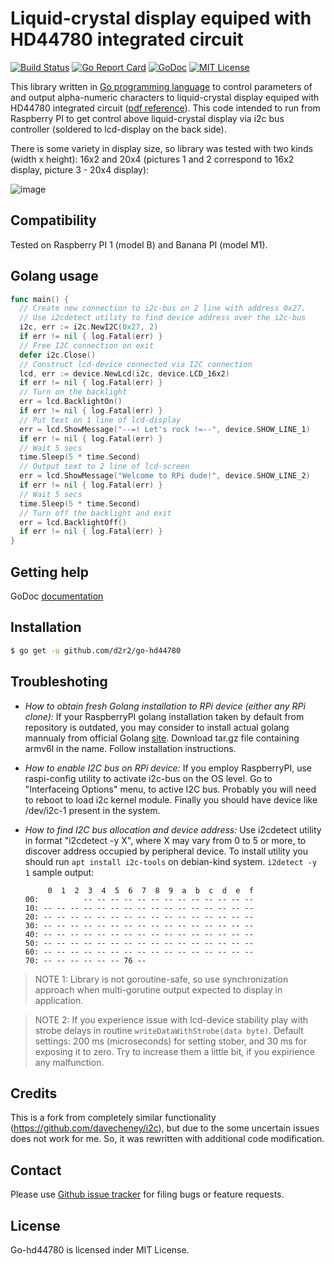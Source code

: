 Liquid-crystal display equiped with HD44780 integrated circuit
==============================================================

[![Build Status](https://travis-ci.org/d2r2/go-hd44780.svg?branch=master)](https://travis-ci.org/d2r2/go-hd44780)
[![Go Report Card](https://goreportcard.com/badge/github.com/d2r2/go-hd44780)](https://goreportcard.com/report/github.com/d2r2/go-hd44780)
[![GoDoc](https://godoc.org/github.com/d2r2/go-hd44780?status.svg)](https://godoc.org/github.com/d2r2/go-hd44780)
[![MIT License](http://img.shields.io/badge/License-MIT-yellow.svg)](./LICENSE)
<!--
[![Coverage Status](https://coveralls.io/repos/d2r2/go-dht/badge.svg?branch=master)](https://coveralls.io/r/d2r2/go-dht?branch=master)
-->

This library written in [Go programming language](https://golang.org/) to control parameters of and output alpha-numeric characters to liquid-crystal display equiped with HD44780 integrated circuit ([pdf reference](https://raw.github.com/d2r2/go-hd44780/master/docs/HD44780.pdf)). This code intended to run from Raspberry PI to get control above liquid-crystal display via i2c bus controller (soldered to lcd-display on the back side).

There is some variety in display size, so library was tested with two kinds (width x height): 16x2 and 20x4 (pictures 1 and 2 correspond to 16x2 display, picture 3 - 20x4 display):

![image](https://raw.github.com/d2r2/go-hd44780/master/docs/16x2_20x4_2.jpg)

Compatibility
-------------

Tested on Raspberry PI 1 (model B) and Banana PI (model M1).

Golang usage
------------

```go
func main() {
  // Create new connection to i2c-bus on 2 line with address 0x27.
  // Use i2cdetect utility to find device address over the i2c-bus
  i2c, err := i2c.NewI2C(0x27, 2)
  if err != nil { log.Fatal(err) }
  // Free I2C connection on exit
  defer i2c.Close()
  // Construct lcd-device connected via I2C connection
  lcd, err := device.NewLcd(i2c, device.LCD_16x2)
  if err != nil { log.Fatal(err) }
  // Turn on the backlight
  err = lcd.BacklightOn()
  if err != nil { log.Fatal(err) }
  // Put text on 1 line of lcd-display
  err = lcd.ShowMessage("--=! Let's rock !=--", device.SHOW_LINE_1)
  if err != nil { log.Fatal(err) }
  // Wait 5 secs
  time.Sleep(5 * time.Second)
  // Output text to 2 line of lcd-screen
  err = lcd.ShowMessage("Welcome to RPi dude!", device.SHOW_LINE_2)
  if err != nil { log.Fatal(err) }
  // Wait 5 secs
  time.Sleep(5 * time.Second)
  // Turn off the backlight and exit
  err = lcd.BacklightOff()
  if err != nil { log.Fatal(err) }
}
```

Getting help
------------

GoDoc [documentation](http://godoc.org/github.com/d2r2/go-hd44780)

Installation
------------

```bash
$ go get -u github.com/d2r2/go-hd44780
```

Troubleshoting
--------------

- *How to obtain fresh Golang installation to RPi device (either any RPi clone):*
If your RaspberryPI golang installation taken by default from repository is outdated, you may consider
to install actual golang mannualy from official Golang [site](https://golang.org/dl/). Download
tar.gz file containing armv6l in the name. Follow installation instructions.

- *How to enable I2C bus on RPi device:*
If you employ RaspberryPI, use raspi-config utility to activate i2c-bus on the OS level.
Go to "Interfaceing Options" menu, to active I2C bus.
Probably you will need to reboot to load i2c kernel module.
Finally you should have device like /dev/i2c-1 present in the system.

- *How to find I2C bus allocation and device address:*
Use i2cdetect utility in format "i2cdetect -y X", where X may vary from 0 to 5 or more,
to discover address occupied by peripheral device. To install utility you should run
`apt install i2c-tools` on debian-kind system. `i2detect -y 1` sample output:
	```
	     0  1  2  3  4  5  6  7  8  9  a  b  c  d  e  f
	00:          -- -- -- -- -- -- -- -- -- -- -- -- --
	10: -- -- -- -- -- -- -- -- -- -- -- -- -- -- -- --
	20: -- -- -- -- -- -- -- -- -- -- -- -- -- -- -- --
	30: -- -- -- -- -- -- -- -- -- -- -- -- -- -- -- --
	40: -- -- -- -- -- -- -- -- -- -- -- -- -- -- -- --
	50: -- -- -- -- -- -- -- -- -- -- -- -- -- -- -- --
	60: -- -- -- -- -- -- -- -- -- -- -- -- -- -- -- --
	70: -- -- -- -- -- -- 76 --    
	```

> NOTE 1: Library is not goroutine-safe, so use synchronization approach when multi-gorutine output expected to display in application.

> NOTE 2: If you experience issue with lcd-device stability play with strobe delays in routine `writeDataWithStrobe(data byte)`. Default settings: 200 ms (microseconds) for setting stober, and 30 ms for exposing it to zero. Try to increase them a little bit, if you expirience any malfunction.

Credits
-------

This is a fork from completely similar functionality (https://github.com/davecheney/i2c), but due to the some uncertain issues does not work for me. So, it was rewritten with additional code modification.

Contact
-------

Please use [Github issue tracker](https://github.com/d2r2/go-hd44780/issues) for filing bugs or feature requests.

License
-------

Go-hd44780 is licensed inder MIT License.
